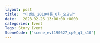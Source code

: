 ```yaml
---
layout: post
title:  "이벤트_2019여름_0화_오프닝"
date:   2023-02-26 13:00:00 +0000
categories: Event
Tags: Story Event
SceneCode: ["scene_evt190627_cp0_q1_s10"]
---
```


